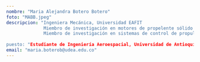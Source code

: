 ```yaml
---
nombre: "Maria Alejandra Botero Botero"
foto: "MABB.jpeg"
descripcion: "Ingeniera Mecánica, Universidad EAFIT
              Miembro de investigación en motores de propelente sólido
              Miembro de investigación en sistemas de control de propulsión y guiado 
          
puesto: "Estudiante de Ingeniería Aeroespacial, Universidad de Antioquia"
email: "maria.boterob@udea.edu.co"
---
```

